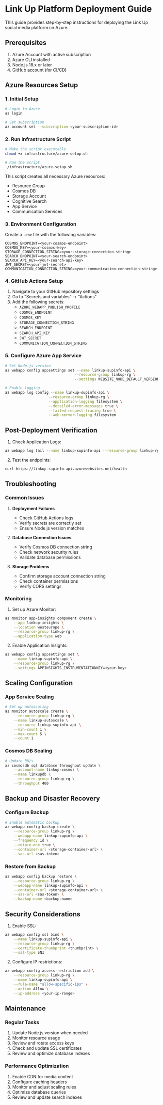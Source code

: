 # Link Up Platform Deployment Guide

This guide provides step-by-step instructions for deploying the Link Up social media platform on Azure.

## Prerequisites

1. Azure Account with active subscription
2. Azure CLI installed
3. Node.js 18.x or later
4. GitHub account (for CI/CD)

## Azure Resources Setup

### 1. Initial Setup

```bash
# Login to Azure
az login

# Set subscription
az account set --subscription <your-subscription-id>
```

### 2. Run Infrastructure Script

```bash
# Make the script executable
chmod +x infrastructure/azure-setup.sh

# Run the script
./infrastructure/azure-setup.sh
```

This script creates all necessary Azure resources:
- Resource Group
- Cosmos DB
- Storage Account
- Cognitive Search
- App Service
- Communication Services

### 3. Environment Configuration

Create a `.env` file with the following variables:

```env
COSMOS_ENDPOINT=<your-cosmos-endpoint>
COSMOS_KEY=<your-cosmos-key>
STORAGE_CONNECTION_STRING=<your-storage-connection-string>
SEARCH_ENDPOINT=<your-search-endpoint>
SEARCH_API_KEY=<your-search-api-key>
JWT_SECRET=<your-jwt-secret>
COMMUNICATION_CONNECTION_STRING=<your-communication-connection-string>
```

### 4. GitHub Actions Setup

1. Navigate to your GitHub repository settings
2. Go to "Secrets and variables" → "Actions"
3. Add the following secrets:
   - `AZURE_WEBAPP_PUBLISH_PROFILE`
   - `COSMOS_ENDPOINT`
   - `COSMOS_KEY`
   - `STORAGE_CONNECTION_STRING`
   - `SEARCH_ENDPOINT`
   - `SEARCH_API_KEY`
   - `JWT_SECRET`
   - `COMMUNICATION_CONNECTION_STRING`

### 5. Configure Azure App Service

```bash
# Set Node.js version
az webapp config appsettings set --name linkup-supinfo-api \
                                --resource-group linkup-rg \
                                --settings WEBSITE_NODE_DEFAULT_VERSION=18.x

# Enable logging
az webapp log config --name linkup-supinfo-api \
                    --resource-group linkup-rg \
                    --application-logging filesystem \
                    --detailed-error-messages true \
                    --failed-request-tracing true \
                    --web-server-logging filesystem
```

## Post-Deployment Verification

1. Check Application Logs:
```bash
az webapp log tail --name linkup-supinfo-api --resource-group linkup-rg
```

2. Test the endpoints:
```bash
curl https://linkup-supinfo-api.azurewebsites.net/health
```

## Troubleshooting

### Common Issues

1. **Deployment Failures**
   - Check GitHub Actions logs
   - Verify secrets are correctly set
   - Ensure Node.js version matches

2. **Database Connection Issues**
   - Verify Cosmos DB connection string
   - Check network security rules
   - Validate database permissions

3. **Storage Problems**
   - Confirm storage account connection string
   - Check container permissions
   - Verify CORS settings

### Monitoring

1. Set up Azure Monitor:
```bash
az monitor app-insights component create \
    --app linkup-insights \
    --location westeurope \
    --resource-group linkup-rg \
    --application-type web
```

2. Enable Application Insights:
```bash
az webapp config appsettings set \
    --name linkup-supinfo-api \
    --resource-group linkup-rg \
    --settings APPINSIGHTS_INSTRUMENTATIONKEY=<your-key>
```

## Scaling Configuration

### App Service Scaling

```bash
# Set up autoscaling
az monitor autoscale create \
    --resource-group linkup-rg \
    --name linkup-autoscale \
    --resource linkup-supinfo-api \
    --min-count 1 \
    --max-count 5 \
    --count 1
```

### Cosmos DB Scaling

```bash
# Update RU/s
az cosmosdb sql database throughput update \
    --account-name linkup-cosmos \
    --name linkupdb \
    --resource-group linkup-rg \
    --throughput 400
```

## Backup and Disaster Recovery

### Configure Backup

```bash
# Enable automatic backup
az webapp config backup create \
    --resource-group linkup-rg \
    --webapp-name linkup-supinfo-api \
    --frequency 1d \
    --retain-one true \
    --container-url <storage-container-url> \
    --sas-url <sas-token>
```

### Restore from Backup

```bash
az webapp config backup restore \
    --resource-group linkup-rg \
    --webapp-name linkup-supinfo-api \
    --container-url <storage-container-url> \
    --sas-url <sas-token> \
    --backup-name <backup-name>
```

## Security Considerations

1. Enable SSL:
```bash
az webapp config ssl bind \
    --name linkup-supinfo-api \
    --resource-group linkup-rg \
    --certificate-thumbprint <thumbprint> \
    --ssl-type SNI
```

2. Configure IP restrictions:
```bash
az webapp config access-restriction add \
    --resource-group linkup-rg \
    --name linkup-supinfo-api \
    --rule-name "allow-specific-ips" \
    --action Allow \
    --ip-address <your-ip-range>
```

## Maintenance

### Regular Tasks

1. Update Node.js version when needed
2. Monitor resource usage
3. Review and rotate access keys
4. Check and update SSL certificates
5. Review and optimize database indexes

### Performance Optimization

1. Enable CDN for media content
2. Configure caching headers
3. Monitor and adjust scaling rules
4. Optimize database queries
5. Review and update search indexes